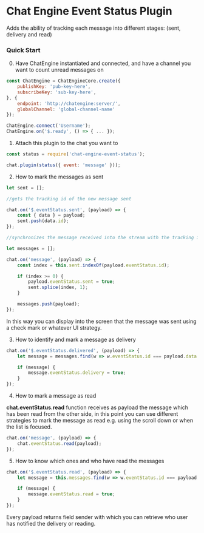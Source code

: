# Chat Engine Event Status Plugin

Adds the ability of tracking each message into different stages: (sent, delivery and read)

### Quick Start

0. Have ChatEngine instantiated and connected, and have a channel you want to count unread messages on
```js
const ChatEngine = ChatEngineCore.create({
    publishKey: 'pub-key-here',
    subscribeKey: 'sub-key-here',
}, {
    endpoint: 'http://chatengine:server/',
    globalChannel: 'global-channel-name'
});

ChatEngine.connect('Username');
ChatEngine.on('$.ready', () => { ... });
```

1. Attach this plugin to the chat you want to
```js
const status = require('chat-engine-event-status');

chat.plugin(status({ event: 'message' }));
```

2. How to mark the messages as sent
```js
let sent = [];

//gets the tracking id of the new message sent

chat.on('$.eventStatus.sent', (payload) => {
    const { data } = payload;
    sent.push(data.id);
});
```

```js
//synchronizes the message received into the stream with the tracking id got from event $.eventStatus.sent

let messages = [];

chat.on('message', (payload) => {
    const index = this.sent.indexOf(payload.eventStatus.id);

    if (index >= 0) {
        payload.eventStatus.sent = true;
        sent.splice(index, 1);
    }

    messages.push(payload);
});
```

In this way you can display into the screen that the message was sent using a check mark or whatever UI strategy.

3. How to identify and mark a message as delivery
```js
chat.on('$.eventStatus.delivered', (payload) => {
    let message = messages.find(w => w.eventStatus.id === payload.data.id);

    if (message) {
        message.eventStatus.delivery = true;
    }
});
```

4. How to mark a message as read

**chat.eventStatus.read** function receives as payload the message which has been read from the other side,
in this point you can use different strategies to mark the message as read e.g. using the scroll down or when the list is
focused.

```js
chat.on('message', (payload) => {
    chat.eventStatus.read(payload);
});
```

5. How to know which ones and who have read the messages

```js
chat.on('$.eventStatus.read', (payload) => {
    let message = this.messages.find(w => w.eventStatus.id === payload.data.id);

    if (message) {
        message.eventStatus.read = true;
    }
});
```

Every payload returns field sender with which you can retrieve who user has notified the delivery or reading.